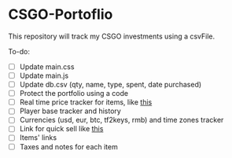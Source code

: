 CSGO-Portoflio
===========================================

This repository will track my CSGO investments using a csvFile.

To-do:
- [ ] Update main.css
- [ ] Update main.js
- [ ] Update db.csv (qty, name, type, spent, date purchased)
- [ ] Protect the portfolio using a code
- [ ] Real time price tracker for items, like [this](https://pricempire.com/)
- [ ] Player base tracker and history
- [ ] Currencies (usd, eur, btc, tf2keys, rmb) and time zones tracker
- [ ] Link for quick sell like [this](https://cantry.dev/multisell)
- [ ] Items' links
- [ ] Taxes and notes for each item
